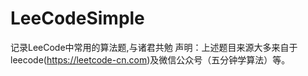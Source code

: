 # LeeCodeSimple

记录LeeCode中常用的算法题,与诸君共勉
声明：上述题目来源大多来自于leecode(https://leetcode-cn.com)及微信公众号（五分钟学算法）等。
